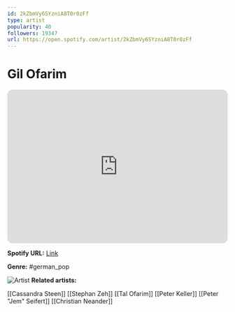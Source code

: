 ```yaml
---
id: 2kZbmVy6SYzniA8T0r0zFf
type: artist
popularity: 40
followers: 19347
url: https://open.spotify.com/artist/2kZbmVy6SYzniA8T0r0zFf
---
```

# Gil Ofarim

<iframe style="border-radius:12px" src="https://open.spotify.com/embed/artist/2kZbmVy6SYzniA8T0r0zFf" width="100%" height="352" frameBorder="0" allowfullscreen="" allow="autoplay; clipboard-write; encrypted-media; fullscreen; picture-in-picture" loading="lazy"></iframe>

**Spotify URL:** [Link](https://open.spotify.com/artist/2kZbmVy6SYzniA8T0r0zFf)

**Genre:**  #german_pop

![Artist](https://i.scdn.co/image/ab6761610000e5eb42dd9eb64621982be260d442)
**Related artists:**

[[Cassandra Steen]]
[[Stephan Zeh]]
[[Tal Ofarim]]
[[Peter Keller]]
[[Peter "Jem" Seifert]]
[[Christian Neander]]
